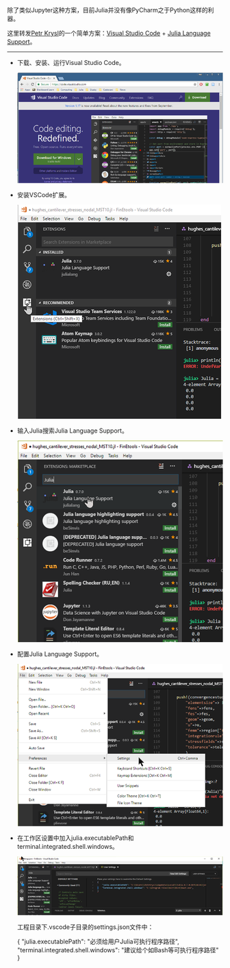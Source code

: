除了类似Jupyter这种方案，目前Julia并没有像PyCharm之于Python这样的利器。

这里转发[Petr Krysl](http://hogwarts.ucsd.edu/~pkrysl/ "Petr Krysl")的一个简单方案：[Visual Studio Code](https://code.visualstudio.com/ "Visual Studio Code") + [Julia Language Support](https://github.com/JuliaEditorSupport/julia-vscode "Julia Language Support")。

---

- 下载、安装、运行Visual Studio Code。

    ![](./插图/Misc-DevEnv-VSCode-JLS-Download.png "VSCode Download")

- 安装VSCode扩展。

    ![](./插图/Misc-DevEnv-VSCode-Extensions.png "VSCode Extensions")

- 输入Julia搜索Julia Language Support。

    ![](./插图/Misc-DevEnv-VSCode-JLS-Extension.png "VSCode Julia Language Support Extension")

- 配置Julia Language Support。

    ![](./插图/Misc-DevEnv-VSCode-JLS-Extension-Configuration.png "VSCode Julia Language Support Extension Configuration")

- 在工作区设置中加入julia.executablePath和terminal.integrated.shell.windows。

    ![](./插图/Misc-DevEnv-VSCode-JLS-Extension-Configuration-Details.png "VSCode Julia Language Support Extension Configuration Details")

    工程目录下.vscode子目录的settings.json文件中：

    {
        "julia.executablePath": "必须给用户Julia可执行程序路径",
        "terminal.integrated.shell.windows": "建议给个如Bash等可执行程序路径"
    }
